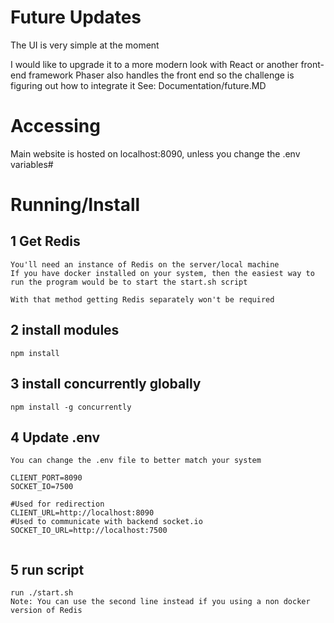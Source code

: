 
# Future Updates
The UI is very simple at the moment

I would like to upgrade it to a more modern look with React or another front-end framework
Phaser also handles the front end so the challenge is figuring out how to integrate it
See: Documentation/future.MD

# Accessing 

Main website is hosted on localhost:8090, unless you change the .env variables#




# Running/Install

## 1 Get Redis
```
You'll need an instance of Redis on the server/local machine 
If you have docker installed on your system, then the easiest way to run the program would be to start the start.sh script

With that method getting Redis separately won't be required
```

## 2 install modules


```
npm install
```

## 3 install concurrently globally


```
npm install -g concurrently

```



## 4 Update .env


```
You can change the .env file to better match your system

CLIENT_PORT=8090
SOCKET_IO=7500

#Used for redirection
CLIENT_URL=http://localhost:8090
#Used to communicate with backend socket.io
SOCKET_IO_URL=http://localhost:7500


```

## 5 run script 
```
run ./start.sh
Note: You can use the second line instead if you using a non docker version of Redis

```


